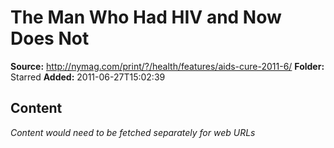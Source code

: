 # The Man Who Had HIV and Now Does Not

**Source:** http://nymag.com/print/?/health/features/aids-cure-2011-6/
**Folder:** Starred
**Added:** 2011-06-27T15:02:39




## Content
*Content would need to be fetched separately for web URLs*
